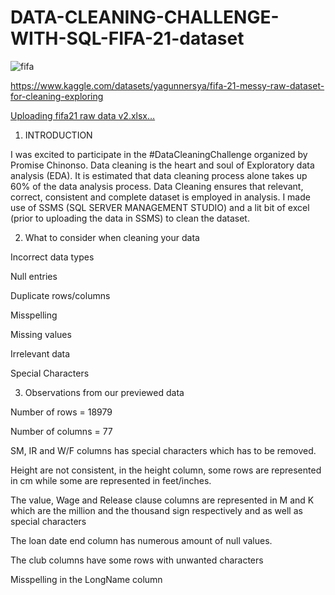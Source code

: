 # DATA-CLEANING-CHALLENGE-WITH-SQL-FIFA-21-dataset
![fifa](https://user-images.githubusercontent.com/100960483/227168430-f7cd47b8-e5e4-49d7-a56f-d1b2b745e593.PNG)

https://www.kaggle.com/datasets/yagunnersya/fifa-21-messy-raw-dataset-for-cleaning-exploring

[Uploading fifa21 raw data v2.xlsx…]()

1. INTRODUCTION

I was excited to participate in the #DataCleaningChallenge organized by Promise Chinonso. Data cleaning is the heart and soul of Exploratory data analysis (EDA). It is estimated that data cleaning process alone takes up 60% of the data analysis process. Data Cleaning ensures that relevant, correct, consistent and complete dataset is employed in analysis. I made use of SSMS (SQL SERVER MANAGEMENT STUDIO) and a lit bit of excel (prior to uploading the data in SSMS) to clean the dataset.

2. What to consider when cleaning your data

Incorrect data types

Null entries

Duplicate rows/columns

Misspelling

Missing values

Irrelevant data

Special Characters

3. Observations from our previewed data

Number of rows = 18979

Number of columns = 77

SM, IR and W/F columns has special characters which has to be removed.

Height  are not consistent, in the height column, some rows are represented in cm while some are represented in feet/inches. 

The value, Wage and Release clause columns are represented in M and K which are the million and the thousand sign respectively and as well as special characters

The loan date end column has numerous amount of null values.

The club columns have some rows with unwanted characters

Misspelling in the LongName column
